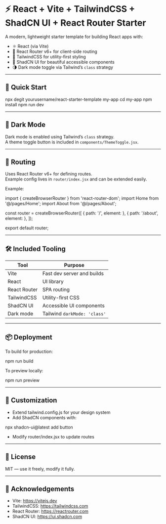 # ⚡ React + Vite + TailwindCSS + ShadCN UI + React Router Starter

A modern, lightweight starter template for building React apps with:

- ⚛️ React (via Vite)
- 🚦 React Router v6+ for client-side routing
- 🎨 TailwindCSS for utility-first styling
- 🧩 ShadCN UI for beautiful accessible components
- 🌗 Dark mode toggle via Tailwind’s `class` strategy

---

## 🚀 Quick Start

npx degit yourusername/react-starter-template my-app
cd my-app
npm install
npm run dev

---

## 🌙 Dark Mode

Dark mode is enabled using Tailwind’s `class` strategy.  
A theme toggle button is included in `components/ThemeToggle.jsx`.

---

## 🧭 Routing

Uses React Router v6+ for defining routes.  
Example config lives in `router/index.jsx` and can be extended easily.

Example:

import { createBrowserRouter } from 'react-router-dom';
import Home from '@/pages/Home';
import About from '@/pages/About';

const router = createBrowserRouter([
{ path: '/', element: <Home /> },
{ path: '/about', element: <About /> },
]);

export default router;

---

## 🛠️ Included Tooling

| Tool         | Purpose                      |
| ------------ | ---------------------------- |
| Vite         | Fast dev server and builds   |
| React        | UI library                   |
| React Router | SPA routing                  |
| TailwindCSS  | Utility-first CSS            |
| ShadCN UI    | Accessible UI components     |
| Dark mode    | Tailwind `darkMode: 'class'` |

---

## 📦 Deployment

To build for production:

npm run build

To preview locally:

npm run preview

---

## 🧰 Customization

- Extend tailwind.config.js for your design system
- Add ShadCN components with:

npx shadcn-ui@latest add button

- Modify router/index.jsx to update routes

---

## 📄 License

MIT — use it freely, modify it fully.

---

## 🙌 Acknowledgements

- Vite: https://vitejs.dev
- TailwindCSS: https://tailwindcss.com
- React Router: https://reactrouter.com
- ShadCN UI: https://ui.shadcn.com
